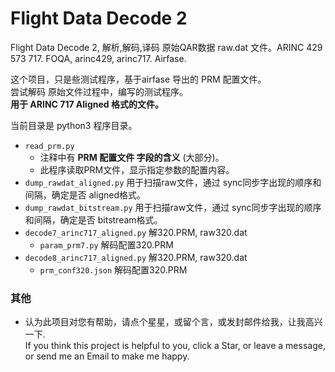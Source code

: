 # Flight Data Decode 2   

Flight Data Decode 2, 解析,解码,译码 原始QAR数据 raw.dat 文件。ARINC 429 573 717. FOQA, arinc429, arinc717. Airfase.  

这个项目，只是些测试程序，基于airfase 导出的 PRM 配置文件。   
尝试解码 原始文件过程中，编写的测试程序。   
**用于 ARINC 717 Aligned 格式的文件。**   

当前目录是 python3 程序目录。  
* `read_prm.py`   
  - 注释中有 **PRM 配置文件 字段的含义** (大部分)。  
  - 此程序读取PRM文件，显示指定参数的配置内容。   
* `dump_rawdat_aligned.py` 用于扫描raw文件，通过 sync同步字出现的顺序和间隔，确定是否 aligned格式。  
* `dump_rawdat_bitstream.py` 用于扫描raw文件，通过 sync同步字出现的顺序和间隔，确定是否 bitstream格式。  
* `decode7_arinc717_aligned.py` 解320.PRM, raw320.dat   
  - `param_prm7.py` 解码配置320.PRM   
* `decode8_arinc717_aligned.py` 解320.PRM, raw320.dat   
  - `prm_conf320.json` 解码配置320.PRM   

### 其他  
* 认为此项目对您有帮助，请点个星星，或留个言，或发封邮件给我，让我高兴一下.   
  If you think this project is helpful to you, click a Star, or leave a message, or send me an Email to make me happy.  


